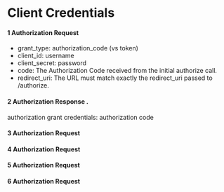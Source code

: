 # Client Credentials    




#### 1 Authorization Request
* grant_type: authorization_code (vs token)
* client_id: username 
* client_secret: password   
* code: The Authorization Code received from the initial authorize call.   
* redirect_uri: The URL must match exactly the redirect_uri passed to /authorize.   
    
#### 2 Authorization Response . 
authorization grant
credentials: authorization code 

#### 3 Authorization Request

#### 4 Authorization Request

#### 5 Authorization Request

#### 6 Authorization Request
